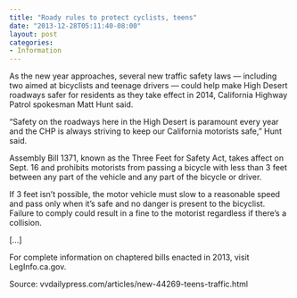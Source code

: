```yaml
---
title: "Roady rules to protect cyclists, teens"
date: "2013-12-28T05:11:40-08:00"
layout: post
categories:
- Information
---
```


As the new year approaches, several new traffic safety laws — including two aimed at bicyclists and teenage drivers — could help make High Desert roadways safer for residents as they take effect in 2014, California Highway Patrol spokesman Matt Hunt said.  
  
“Safety on the roadways here in the High Desert is paramount every year and the CHP is always striving to keep our California motorists safe,” Hunt said.

Assembly Bill 1371, known as the Three Feet for Safety Act, takes affect on Sept. 16 and prohibits motorists from passing a bicycle with less than 3 feet between any part of the vehicle and any part of the bicycle or driver.

If 3 feet isn’t possible, the motor vehicle must slow to a reasonable speed and pass only when it’s safe and no danger is present to the bicyclist. Failure to comply could result in a fine to the motorist regardless if there’s a collision.

\[…\]

For complete information on chaptered bills enacted in 2013, visit LegInfo.ca.gov.

Source: vvdailypress.com/articles/new-44269-teens-traffic.html